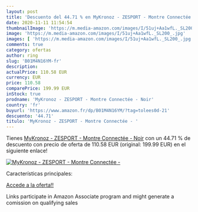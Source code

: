 ```yaml
---
layout: post
title: 'Descuento del 44.71 % en MyKronoz - ZESPORT - Montre Connectée - '
date: 2020-11-11 11:54:54
thumbnailImage: 'https://m.media-amazon.com/images/I/51uj+Aa1wfL._SL200_.jpg'
image: 'https://m.media-amazon.com/images/I/51uj+Aa1wfL._SL200_.jpg'
images: [ 'https://m.media-amazon.com/images/I/51uj+Aa1wfL._SL200_.jpg' ]
comments: true
category: ofertas
author: ring
slug: 'B01M4N16YM-fr'
description:
actualPrice: 110.58 EUR
currency: EUR
price: 110.58
comparePrice: 199.99 EUR
inStock: true
prodname: 'MyKronoz - ZESPORT - Montre Connectée - Noir'
country: 'fr'
buyurl: 'https://www.amazon.fr/dp/B01M4N16YM/?tag=tolees0d-21'
descuento: '44.71'
titulo: 'MyKronoz - ZESPORT - Montre Connectée - '
---
```


Tienes [MyKronoz - ZESPORT - Montre Connectée - Noir](https://www.amazon.fr/dp/B01M4N16YM/?tag=tolees0d-21) con un 44.71 % de descuento con precio de oferta de 110.58 EUR (original: 199.99 EUR) en el siguiente enlace!

[![MyKronoz - ZESPORT - Montre Connectée - ](https://m.media-amazon.com/images/I/51uj+Aa1wfL._SL200_.jpg)](https://www.amazon.fr/dp/B01M4N16YM/?tag=tolees0d-21)

Características principales:


[Accede a la oferta!!](https://www.amazon.fr/dp/B01M4N16YM/?tag=tolees0d-21)

Links participate in Amazon Associate program and might generate a comission on qualifying sales


